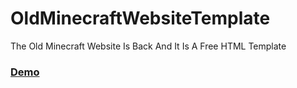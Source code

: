 # OldMinecraftWebsiteTemplate
The Old Minecraft Website Is Back And It Is A Free HTML Template
### [Demo](https://briefiberg.github.io/OldMinecraftWebsiteTemplate/)
